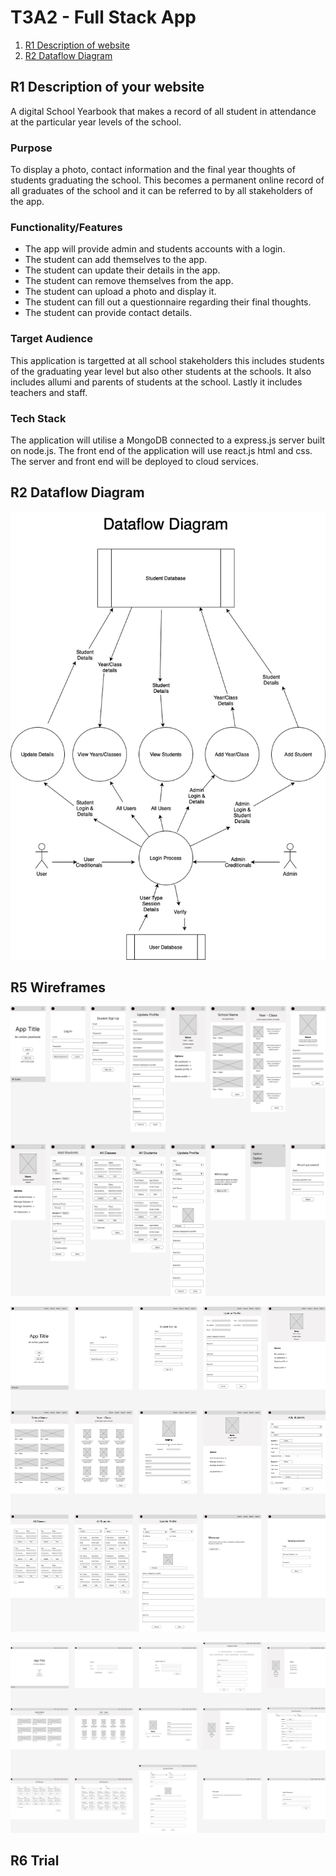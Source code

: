 # T3A2 - Full Stack App

1. [R1 Description of website](#description-of-your-website)
2. [R2 Dataflow Diagram](#dataflow-diagram)

## R1 Description of your website

A digital School Yearbook that makes a record of all student in attendance at the particular year levels of the school.

### Purpose

To display a photo, contact information and the final year thoughts of students graduating the school. This becomes a permanent online record of all graduates of the school and it can be referred to by all stakeholders of the app.

### Functionality/Features

- The app will provide admin and students accounts with a login.
- The student can add themselves to the app.
- The student can update their details in the app.
- The student can remove themselves from the app.
- The student can upload a photo and display it.
- The student can fill out a questionnaire regarding their final thoughts.
- The student can provide contact details.

### Target Audience

This application is targetted at all school stakeholders this includes students of the graduating year level but also other students at the schools. It also includes allumi and parents of students at the school. Lastly it includes teachers and staff.

### Tech Stack

The application will utilise a MongoDB connected to a express.js server built on node.js. The front end of the application will use react.js html and css. The server and front end will be deployed to cloud services.

## R2 Dataflow Diagram

![Dataflow Diagram](./Docs/Dataflow%20Diagram.png)

## R5 Wireframes

![Wireframe - Mobile](./Docs/Yearbook%20wireframes%20-%20mobile.png)

![Wireframe - Tablet](./Docs/Yearbook%20wireframes%20-%20tablet.png)

![Wireframe - Desktop](./Docs/Yearbook%20wireframes%20-%20desktop.png)

## R6 Trial